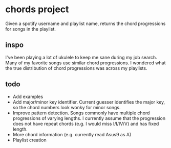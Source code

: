 # chords project

Given a spotify username and playlist name, returns the chord progressions for songs in the playlist.

## inspo

I've been playing a lot of ukulele to keep me sane during my job search. Many of my favorite songs use similar chord progressions. I wondered what the true distribution of chord progressions was across my playlists. 

## todo

- Add examples
- Add major/minor key identifier. Current guesser identifies the major key, so the chord numbers look wonky for minor songs.
- Improve pattern detection. Songs commonly have multiple chord progressions of varying lengths. I currently assume that the progression does not have repeat chords (e.g. I would miss I/I/IV/V) and has fixed length. 
- More chord information (e.g. currently read Asus9 as A)
- Playlist creation 





